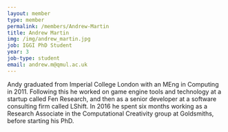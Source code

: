 ```yaml
---
layout: member
type: member
permalink: /members/Andrew-Martin
title: Andrew Martin
img: /img/andrew_martin.jpg
job: IGGI PhD Student
year: 3
job-type: student
email: andrew.m@qmul.ac.uk
---
```


Andy graduated from Imperial College London with an MEng in Computing in 2011. Following this he worked on game engine tools and technology at a startup called Fen Research, and then as a senior developer at a software consulting firm called LShift. In 2016 he spent six months working as a Research Associate in the Computational Creativity group at Goldsmiths, before starting his PhD.

